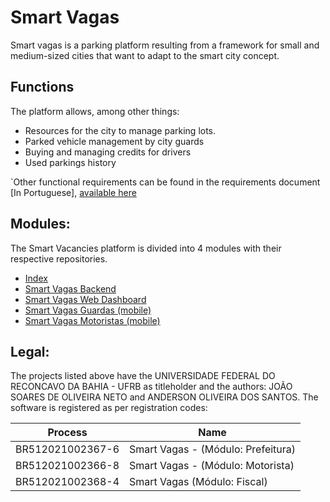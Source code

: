 
# Smart Vagas

Smart vagas is a parking platform resulting from a framework for small and medium-sized cities that want to adapt to the smart city concept.


## Functions

The platform allows, among other things:

- Resources for the city to manage parking lots.
- Parked vehicle management by city guards
- Buying and managing credits for drivers
- Used parkings history

`Other functional requirements can be found in the requirements document [In Portuguese], [available here](https://docs.google.com/document/d/19eLdCHT8pI9pATB8lHcTXlfouK1R7N72/edit?usp=sharing&ouid=105062491432034057174&rtpof=true&sd=true)

## Modules:

The Smart Vacancies platform is divided into 4 modules with their respective repositories.

- [Index](https://github.com/dinhostork/smart-vagas)
- [Smart Vagas Backend](https://github.com/dinhostork/smart-vagas-backend)
- [Smart Vagas Web Dashboard](https://github.com/dinhostork/smart-vagas-web-dashboard)
- [Smart Vagas Guardas (mobile)](https://github.com/dinhostork/smart-vagas-guardas)
- [Smart Vagas Motoristas (mobile)](https://github.com/dinhostork/smart-vagas-motoristas)

## Legal:

The projects listed above have the UNIVERSIDADE FEDERAL DO RECONCAVO DA BAHIA - UFRB as titleholder and the authors:
JOÃO SOARES DE OLIVEIRA NETO and ANDERSON OLIVEIRA DOS SANTOS.
The software is registered as per registration codes:

| Process           | Name                                 |  
| ----------------- | -------------------------------------|
| BR512021002367-6  | Smart Vagas - (Módulo: Prefeitura)   |
| BR512021002366-8  | Smart Vagas - (Módulo: Motorista)    |
| BR512021002368-4  | Smart Vagas (Módulo: Fiscal)         |

